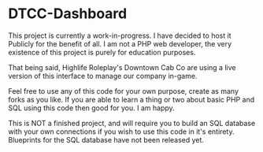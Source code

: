 # DTCC-Dashboard

This project is currently a work-in-progress. I have decided to host it Publicly for the benefit of all. 
I am not a PHP web developer, the very existence of this project is purely for education purposes.

That being said, Highlife Roleplay's Downtown Cab Co are using a live version of this interface to manage our company in-game.

Feel free to use any of this code for your own purpose, create as many forks as you like.
If you are able to learn a thing or two about basic PHP and SQL using this code then good for you. I am happy.

This is NOT a finished project, and will require you to build an SQL database with your own connections if you wish to use this code in it's entirety.
Blueprints for the SQL database have not been released yet.
